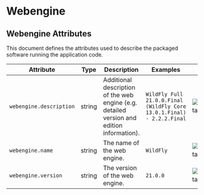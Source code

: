 
<!--- Hugo front matter used to generate the website version of this page:
--->

<!-- NOTE: THIS FILE IS AUTOGENERATED. DO NOT EDIT BY HAND. -->
<!-- see templates/registry/markdown/attribute_namespace.md.j2 -->

# Webengine



## Webengine Attributes

This document defines the attributes used to describe the packaged software running the application code.


| Attribute  | Type | Description  | Examples  | Stability |
|---|---|---|---|---|
| `webengine.description` | string | Additional description of the web engine (e.g. detailed version and edition information). | `WildFly Full 21.0.0.Final (WildFly Core 13.0.1.Final) - 2.2.2.Final` | ![Experimental](https://img.shields.io/badge/-experimental-blue) |
| `webengine.name` | string | The name of the web engine. | `WildFly` | ![Experimental](https://img.shields.io/badge/-experimental-blue) |
| `webengine.version` | string | The version of the web engine. | `21.0.0` | ![Experimental](https://img.shields.io/badge/-experimental-blue) |



